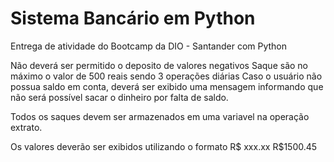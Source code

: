 # Sistema Bancário em Python

Entrega de atividade do Bootcamp da DIO - Santander com Python

Não deverá ser permitido o deposito de valores negativos
Saque são no máximo o valor de 500 reais sendo 3 operações diárias
Caso o usuário não possua saldo em conta, deverá ser exibido uma mensagem informando que não será possível sacar o dinheiro por falta de saldo.

Todos os saques devem ser armazenados em uma variavel na operação extrato.

Os valores deverão ser exibidos utilizando o formato R$ xxx.xx  R$1500.45
